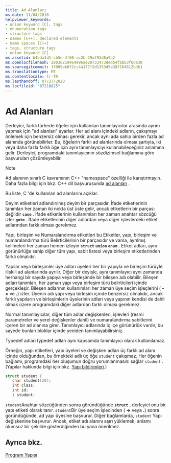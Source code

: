 ```yaml
---
title: Ad Alanları
ms.date: 11/04/2016
helpviewer_keywords:
- union keyword [C], tags
- enumeration tags
- structure tags
- names [C++], declared elements
- name spaces [C++]
- tags, structure tags
- union keyword [C]
ms.assetid: b4bda1d1-cb5e-4f60-ac2b-29af93d8a9a2
ms.openlocfilehash: 28036219464e96ae20733473dedb4fab63f6de38
ms.sourcegitcommit: 1f009ab0f2cc4a177f2d1353d5a38f164612bdb1
ms.translationtype: MT
ms.contentlocale: tr-TR
ms.lasthandoff: 07/27/2020
ms.locfileid: "87218825"
---
```

# <a name="name-spaces"></a>Ad Alanları

Derleyici, farklı türlerde öğeler için kullanılan tanımlayıcılar arasında ayrım yapmak için "ad alanları" ayarlar. Her ad alanı içindeki adların, çakışmayı önlemek için benzersiz olması gerekir, ancak aynı ada sahip birden fazla ad alanında görünebilirler. Bu, öğelerin farklı ad alanlarında olması şartıyla, iki veya daha fazla farklı öğe için aynı tanımlayıcıyı kullanabileceğiniz anlamına gelir. Derleyici, programdaki tanımlayıcının sözdizimsel bağlamına göre başvuruları çözümleyebilir.

> [!NOTE]
> Ad alanının sınırlı C kavramının C++ "namespace" özelliği ile karıştırmayın. Daha fazla bilgi için bkz. C++ dil başvurusunda [ad alanları](../cpp/namespaces-cpp.md) .

Bu liste, C 'de kullanılan ad alanlarını açıklar.

Deyim etiketleri adlandırılmış deyim bir parçasıdır. İfade etiketlerinin tanımları her zaman iki nokta üst üste gelir, ancak etiketlerin bir parçası değildir **`case`** . İfade etiketlerinin kullanımları her zaman anahtar sözcüğü izler **`goto`** . İfade etiketlerinin diğer adlardan veya diğer işlevlerdeki etiket adlarından farklı olması gerekmez.

Yapı, birleşim ve Numaralandırma etiketleri bu Etiketler, yapı, birleşim ve numaralandırma türü Belirticilerinin bir parçasıdır ve varsa, ayrılmış kelimeleri her zaman hemen izleyin **`struct`** **`union`** **`enum`** . Etiket adları, aynı görünürlüğe sahip diğer tüm yapı, sabit listesi veya birleşim etiketlerinden farklı olmalıdır.

Yapılar veya birleşimler üye adları üyeleri her bir yapıyla ve birleşim türüyle ilişkili ad alanlarında ayrılır. Diğer bir deyişle, aynı tanımlayıcı aynı zamanda herhangi bir sayıda yapıya veya birleşimde bir bileşen adı olabilir. Bileşen adları tanımları, her zaman yapı veya birleşim türü belirticileri içinde gerçekleşir. Bileşen adlarının kullanımları her zaman üye seçim işleçlerini ( **->** ve **.**) izler. Üyenin adı yapı veya birleşim içinde benzersiz olmalıdır, ancak farklı yapıların ve birleşimlerin üyelerinin adları veya yapının kendisi de dahil olmak üzere programdaki diğer adlardan farklı olması gerekmez.

Normal tanımlayıcılar, diğer tüm adlar değişkenleri, işlevleri (resmi parametreler ve yerel değişkenler dahil) ve numaralandırma sabitlerini içeren bir ad alanına girer. Tanımlayıcı adlarında iç içe görünürlük vardır, bu sayede bunları bloklar içinde yeniden tanımlayabilirsiniz.

Typedef adları typedef adları aynı kapsamda tanımlayıcı olarak kullanılamaz.

Örneğin, yapı etiketleri, yapı üyeleri ve değişken adları üç farklı ad alanı içinde olduğundan, bu örnekteki adlı üç öğe `student` çakışmaz. Her öğenin bağlamı, programdaki her oluşumun doğru yorumlanmasını sağlar `student` . (Yapılar hakkında bilgi için bkz. [Yapı bildirimleri](../c-language/structure-declarations.md).)

```C
struct student {
   char student[20];
   int class;
   int id;
   } student;
```

`student`Anahtar sözcüğünden sonra göründüğünde **`struct`** , derleyici onu bir yapı etiketi olarak tanır. `student`Bir üye seçim işlecinden ( **->** veya **.**) sonra göründüğünde, ad yapı üyesine başvurur. Diğer bağlamlarda, `student` Yapı değişkenine başvurur. Ancak, etiket adı alanını aşırı yüklemek, anlamı olumsuz bir şekilde gösterdiğinden bu yana önerilmez.

## <a name="see-also"></a>Ayrıca bkz.

[Program Yapısı](../c-language/program-structure.md)
